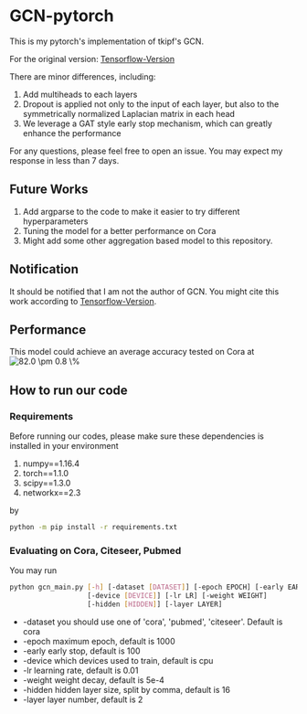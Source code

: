 # GCN-pytorch
This is my pytorch's implementation of tkipf's GCN. 

For the original version:
[Tensorflow-Version](https://github.com/tkipf/gcn)

There are minor differences, including:

1. Add multiheads to each layers
2. Dropout is applied not only to the input of each layer, but also to the symmetrically normalized Laplacian matrix in each head
3. We leverage a GAT style early stop mechanism, which can greatly enhance the performance

For any questions, please feel free to open an issue. You may expect my response in less than 7 days.

## Future Works
1. Add argparse to the code to make it easier to try different hyperparameters
2. Tuning the model for a better performance on Cora
3. Might add some other aggregation based model to this repository.

## Notification
It should be notified that I am not the author of GCN. You might cite this work according to [Tensorflow-Version](https://github.com/tkipf/gcn).

## Performance
This model could achieve an average accuracy tested on Cora at <img src="https://latex.codecogs.com/gif.latex?82.0&space;\pm&space;0.8&space;\%" title="82.0 \pm 0.8 \%" />

## How to run our code

### Requirements
Before running our codes, please make sure these dependencies is installed in your environment

1. numpy==1.16.4
2. torch==1.1.0
3. scipy==1.3.0
4. networkx==2.3

by
```bash
python -m pip install -r requirements.txt
```

### Evaluating on Cora, Citeseer, Pubmed
You may run 
```bash
python gcn_main.py [-h] [-dataset [DATASET]] [-epoch EPOCH] [-early EARLY]
                   [-device [DEVICE]] [-lr LR] [-weight WEIGHT]
                   [-hidden [HIDDEN]] [-layer LAYER]
```

- -dataset            you should use one of 'cora', 'pubmed', 'citeseer'. Default is cora
- -epoch              maximum epoch, default is 1000
- -early              early stop, default is 100
- -device             which devices used to train, default is cpu
- -lr                 learning rate, default is 0.01
- -weight             weight decay, default is 5e-4
- -hidden             hidden layer size, split by comma, default is 16
- -layer              layer number, default is 2